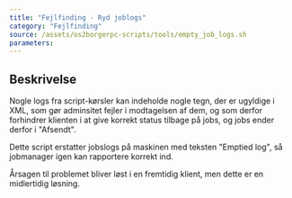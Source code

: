 ```yaml
---
title: "Fejlfinding - Ryd joblogs"
category: "Fejlfinding"
source: /assets/os2borgerpc-scripts/tools/empty_job_logs.sh
parameters:
---
```


## Beskrivelse
Nogle logs fra script-kørsler kan indeholde nogle tegn, der er ugyldige i XML, som gør adminsitet fejler i modtagelsen af dem, og som derfor forhindrer klienten i at give korrekt status tilbage på jobs, og jobs ender derfor i "Afsendt".

Dette script erstatter jobslogs på maskinen med teksten "Emptied log", så jobmanager igen kan rapportere korrekt ind.

Årsagen til problemet bliver løst i en fremtidig klient, men dette er en midlertidig løsning.